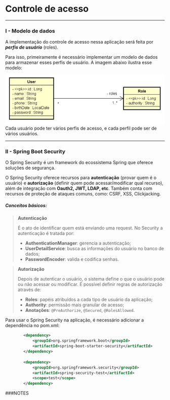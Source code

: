 # Controle de acesso

---
### I - Modelo de dados
A implementação do controle de acesso nessa aplicação será feita por ***perfis de usuário*** (roles).

Para isso, primeiramente é necessário implementar um modelo de dados para armazenar esses perfis de usuário. A
imagem abaixo ilustra esse modelo:

![modelo de dados](user-role.png)
Cada usuário pode ter vários perfis de acesso, e cada perfil pode ser de vários usuários.

---
### II - Spring Boot Security
O Spring Security é um framework do ecossistema Spring que oferece soluções de segurança.

O Spring Security oferece recursos para **autenticação** (provar quem é o usuário) e **autorização** (definir
quem pode acessar/modificar qual recurso), além de integração com **Oauth2, JWT, LDAP, etc**. 
Também conta com recursos de proteção de ataques comuns, como: CSRF, XSS, Clickjacking.

##### Conceitos básicos:
>**Autenticação**
>
> É o ato de identificar quem está enviando uma request. No Security a autenticação é tratada por:
> + **AuthenticationManager**: gerencia a autenticação;
> + **UserDetailService**: busca as informações do usuário no banco de dados;
> + **PasswordEncoder**: valida e codifica senhas.

>**Autorização**
> 
> Depois de autenticar o usuário, o sistema define o que o usuário pode ou não acessar ou modificar. É possível
> definir regras de autorização através de:
> + **Roles**: papéis atribuídos a cada tipo de usuário da aplicação;
> + **Authority**: permissão mais granular de acesso;
> + **Anotações**: `@PreAuthorize`, `@Secured`, `@RolesAllowed`.

Para usar o Spring Security na aplicação, é necessário adicionar a dependência no pom.xml:
```xml
		<dependency>
			<groupId>org.springframework.boot</groupId>
			<artifactId>spring-boot-starter-security</artifactId>
		</dependency>

		<dependency>
			<groupId>org.springframework.security</groupId>
			<artifactId>spring-security-test</artifactId>
			<scope>test</scope>
		</dependency>
```
###NOTES